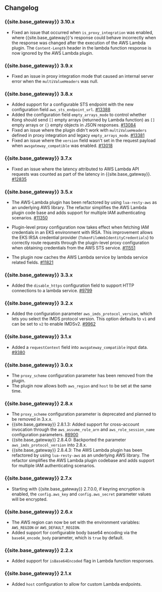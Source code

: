 ## Changelog

### {{site.base_gateway}} 3.10.x
* Fixed an issue that occurred when `is_proxy_integration` was enabled, where {{site.base_gateway}}'s response could behave incorrectly when the response was changed after the execution of the AWS Lambda plugin. 
  The `Content-Length` header in the lambda function response is now ignored by the AWS Lambda plugin.

### {{site.base_gateway}} 3.9.x
* Fixed an issue in proxy integration mode that caused an internal server error when the `multiValueHeaders` was null.

### {{site.base_gateway}} 3.8.x
* Added support for a configurable STS endpoint with the new configuration field `aws_sts_endpoint_url`.
[#13388](https://github.com/Kong/kong/issues/13388)
* Added the configuration field `empty_arrays_mode` to control whether Kong should send `[]` empty arrays 
(returned by Lambda function) as `[]` empty arrays or `{}` empty objects in JSON responses.
[#13084](https://github.com/Kong/kong/issues/13084)
* Fixed an issue where the plugin didn't work with `multiValueHeaders` defined in proxy integration and legacy `empty_arrays_mode`.
  [#13381](https://github.com/Kong/kong/issues/13381)
* Fixed an issue where the `version` field wasn't set in the request payload when `awsgateway_compatible` was enabled.
  [#13018](https://github.com/Kong/kong/issues/13018)

### {{site.base_gateway}} 3.7.x
* Fixed an issue where the latency attributed to AWS Lambda API requests was counted as part of the latency in {{site.base_gateway}}.
 [#12835](https://github.com/Kong/kong/issues/12835)

### {{site.base_gateway}} 3.5.x
* The AWS-Lambda plugin has been refactored by using `lua-resty-aws` as an underlying AWS library.
The refactor simplifies the AWS Lambda plugin code base and adds support for multiple IAM
authenticating scenarios. [#11350](https://github.com/Kong/kong/pull/11350)

* Plugin-level proxy configuration now takes effect when fetching IAM credentials in an EKS environment with IRSA. 
This improvement allows the EKS IRSA credential provider (`TokenFileWebIdentityCredentials`) to correctly route requests through the plugin-level proxy configuration when obtaining credentials from the AWS STS service. 
[#11551](https://github.com/Kong/kong/pull/11551)

* The plugin now caches the AWS Lambda service by lambda service related fields. 
[#11821](https://github.com/kong/kong/pulls/11821)

### {{site.base_gateway}}  3.3.x
* Added the `disable_https` configuration field to support HTTP connections to a lambda service.
  [#9799](https://github.com/Kong/kong/pull/9799)

### {{site.base_gateway}} 3.2.x
* Added the configuration parameter `aws_imds_protocol_version`, which
lets you select the IMDS protocol version.
This option defaults to `v1` and can be set to `v2` to enable IMDSv2.
[#9962](https://github.com/Kong/kong/pull/9962)

### {{site.base_gateway}} 3.1.x
* Added a `requestContext` field into `awsgateway_compatible` input data.
  [#9380](https://github.com/Kong/kong/pull/9380)

### {{site.base_gateway}} 3.0.x
* The `proxy_scheme` configuration parameter has been removed from the plugin.
* The plugin now allows both `aws_region` and `host` to be set at the same time.

### {{site.base_gateway}} 2.8.x
* The `proxy_scheme` configuration parameter is deprecated and planned to be
removed in 3.x.x.
* {{site.base_gateway}} 2.8.1.3: Added support for cross-account invocation through the `aws_assume_role_arn` and `aws_role_session_name` configuration parameters. [#8900](https://github.com/Kong/kong/pull/8900)
* {{site.base_gateway}} 2.8.4.0: Backported the parameter
`aws_imds_protocol_version` into 2.8.x.
* {{site.base_gateway}} 2.8.4.3: The AWS Lambda plugin has been refactored by using `lua-resty-aws` as an underlying AWS library. The refactor simplifies the AWS Lambda plugin codebase and adds support for multiple IAM authenticating scenarios.

### {{site.base_gateway}} 2.7.x
* Starting with {{site.base_gateway}} 2.7.0.0, if keyring encryption is enabled,
 the `config.aws_key` and `config.aws_secret` parameter values will be encrypted.

### {{site.base_gateway}} 2.6.x
* The AWS region can now be set with the environment variables: `AWS_REGION` or `AWS_DEFAULT_REGION`.
* Added support for configurable body base64 encoding via the `base64_encode_body` parameter, which is `true` by default. 

### {{site.base_gateway}} 2.2.x
* Added support for `isBase64Encoded` flag in Lambda function responses.

### {{site.base_gateway}} 2.1.x
* Added `host` configuration to allow for custom Lambda endpoints.
